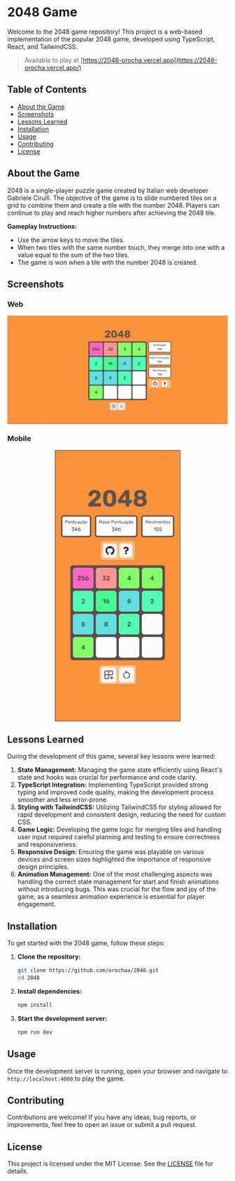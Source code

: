# 2048 Game

Welcome to the 2048 game repository! This project is a web-based implementation of the popular 2048 game, developed using TypeScript, React, and TailwindCSS.

> Available to play at [https://2048-orocha.vercel.app](https://2048-orocha.vercel.app/)

## Table of Contents

- [About the Game](#about-the-game)
- [Screenshots](#screenshots)
- [Lessons Learned](#lessons-learned)
- [Installation](#installation)
- [Usage](#usage)
- [Contributing](#contributing)
- [License](#license)

## About the Game

2048 is a single-player puzzle game created by Italian web developer Gabriele Cirulli. The objective of the game is to slide numbered tiles on a grid to combine them and create a tile with the number 2048. Players can continue to play and reach higher numbers after achieving the 2048 tile.

**Gameplay Instructions:**

- Use the arrow keys to move the tiles.
- When two tiles with the same number touch, they merge into one with a value equal to the sum of the two tiles.
- The game is won when a tile with the number 2048 is created.

## Screenshots

### Web

<img style="display: block; margin: 1rem auto; " src="./.github/assets/web-screenshot.png" title="Web Screenshot">

### Mobile

<img style="display: block; margin: 1rem auto; " src="./.github/assets/mobile-screenshot.png" title="Mobile Screenshot">

## Lessons Learned

During the development of this game, several key lessons were learned:

1. **State Management:** Managing the game state efficiently using React's state and hooks was crucial for performance and code clarity.
2. **TypeScript Integration:** Implementing TypeScript provided strong typing and improved code quality, making the development process smoother and less error-prone.
3. **Styling with TailwindCSS:** Utilizing TailwindCSS for styling allowed for rapid development and consistent design, reducing the need for custom CSS.
4. **Game Logic:** Developing the game logic for merging tiles and handling user input required careful planning and testing to ensure correctness and responsiveness.
5. **Responsive Design:** Ensuring the game was playable on various devices and screen sizes highlighted the importance of responsive design principles.
6. **Animation Management:** One of the most challenging aspects was handling the correct state management for start and finish animations without introducing bugs. This was crucial for the flow and joy of the game, as a seamless animation experience is essential for player engagement.

## Installation

To get started with the 2048 game, follow these steps:

1. **Clone the repository:**

   ```sh
   git clone https://github.com/orochaa/2048.git
   cd 2048
   ```

2. **Install dependencies:**

   ```sh
   npm install
   ```

3. **Start the development server:**
   ```sh
   npm run dev
   ```

## Usage

Once the development server is running, open your browser and navigate to `http://localhost:4000` to play the game.

## Contributing

Contributions are welcome! If you have any ideas, bug reports, or improvements, feel free to open an issue or submit a pull request.

## License

This project is licensed under the MIT License. See the [LICENSE](./LICENSE) file for details.

